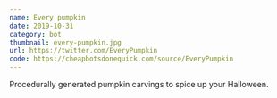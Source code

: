 ```yaml
---
name: Every pumpkin
date: 2019-10-31
category: bot
thumbnail: every-pumpkin.jpg
url: https://twitter.com/EveryPumpkin
code: https://cheapbotsdonequick.com/source/EveryPumpkin
---
```


Procedurally generated pumpkin carvings to spice up your Halloween.